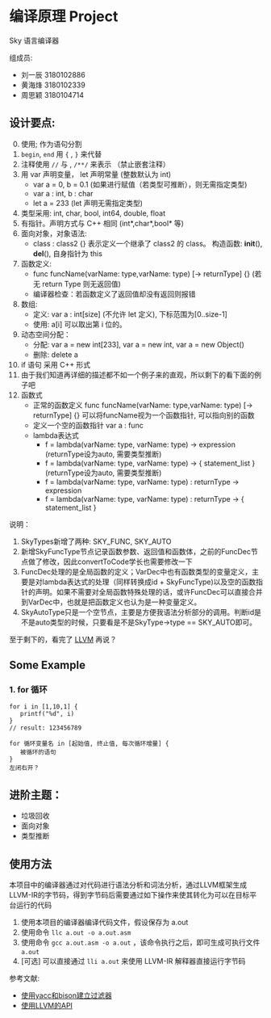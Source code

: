 
# 编译原理 Project

Sky 语言编译器

组成员:

* 刘一辰 3180102886
* 黄海烽 3180102339
* 周思颖 3180104714

## 设计要点:
0. 使用; 作为语句分割
1. `begin`, `end` 用 `{` , `}` 来代替
2. 注释使用 `//` 与 , `/**/` 来表示 （禁止嵌套注释）
3. 用 var 声明变量， let 声明常量 (整数默认为 int)
    - var a = 0, b = 0.1 (如果进行赋值（若类型可推断），则无需指定类型)
    - var a : int, b : char
    - let a = 233 (let 声明无需指定类型)
4. 类型采用: int, char, bool, int64, double, float
5. 有指针。声明方式与 C++ 相同 (int*,char*,bool* 等)
6. 面向对象，对象语法:
    - class : class2 {} 表示定义一个继承了 class2 的 class。 构造函数: __init__(), __del__(), 自身指针为 this
7. 函数定义:
    - func funcName(varName: type,varName: type) [-> returnType] {} (若无 return Type 则无返回值)
    - 编译器检查：若函数定义了返回值却没有返回则报错
8. 数组:
    - 定义: var a : int[size] (不允许 let 定义), 下标范围为[0..size-1]
    - 使用: a[i] 可以取出第 i 位的。
9. 动态空间分配：
    - 分配: var a = new int[233], var a = new int, var a = new Object()
    - 删除: delete a
10. if 语句 采用 C++ 形式
11. 由于我们知道再详细的描述都不如一个例子来的直观，所以剩下的看下面的例子吧
12. 函数式
    - 正常的函数定义 func funcName(varName: type,varName: type) [-> returnType] {} 可以将funcName视为一个函数指针, 可以指向别的函数
    - 定义一个空的函数指针 var a : func
    - lambda表达式 
         - f = lambda(varName: type, varName: type) -> expression  (returnType设为auto, 需要类型推断)
         - f = lambda(varName: type, varName: type) -> { statement_list } (returnType设为auto, 需要类型推断)  
         - f = lambda(varName: type, varName: type) : returnType -> expression 
         - f = lambda(varName: type, varName: type) : returnType -> { statement_list }

说明：
1. SkyTypes新增了两种: SKY_FUNC, SKY_AUTO
2. 新增SkyFuncType节点记录函数参数、返回值和函数体，之前的FuncDec节点做了修改，因此convertToCode学长也需要修改一下
3. FuncDec处理的是全局函数的定义；VarDec中也有函数类型的变量定义，主要是对lambda表达式的处理（同样转换成id + SkyFuncType)以及空的函数指针的声明。如果不需要对全局函数特殊处理的话，或许FuncDec可以直接合并到VarDec中，也就是把函数定义也认为是一种变量定义。
4. SkyAutoType只是一个空节点，主要是方便我语法分析部分的调用。判断id是不是auto类型的时候，只要看是不是SkyType->type == SKY_AUTO即可。


至于剩下的，看完了 [LLVM](https://github.com/Evian-Zhang/llvm-ir-tutorial/blob/master/LLVM%20IR%E5%85%A5%E9%97%A8%E6%8C%87%E5%8D%97(1)%E2%80%94%E2%80%94LLVM%E6%9E%B6%E6%9E%84%E7%AE%80%E4%BB%8B.md) 再说？

## Some Example

### 1. for 循环

```
for i in [1,10,1] {
   printf("%d", i)
}
// result: 123456789

for 循环变量名 in [起始值, 终止值, 每次循环增量] {
   被循环的语句
}
左闭右开？
```


## 进阶主题：
- 垃圾回收
- 面向对象
- 类型推断

## 使用方法

本项目中的编译器通过对代码进行语法分析和词法分析，通过LLVM框架生成LLVM-IR的字节码，得到字节码后需要通过如下操作来使其转化为可以在目标平台运行的代码

1. 使用本项目的编译器编译代码文件，假设保存为 a.out
2. 使用命令 `llc a.out -o a.out.asm`
3. 使用命令 `gcc a.out.asm -o a.out` ，该命令执行之后，即可生成可执行文件 `a.out`
4. \[可选\] 可以直接通过 `lli a.out` 来使用 LLVM-IR 解释器直接运行字节码

参考文献:
- [使用yacc和bison建立过滤器](https://www.itread01.com/content/1546621251.html)
- [使用LLVM的API](https://feng-qi.github.io/2018/08/19/llvm-how-to-get-started-with-the-llvm-c-api/)
